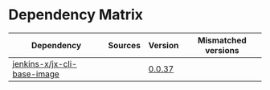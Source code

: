 # Dependency Matrix

Dependency | Sources | Version | Mismatched versions
---------- | ------- | ------- | -------------------
[jenkins-x/jx-cli-base-image](https://github.com/jenkins-x/jx-cli-base-image.git) |  | [0.0.37]() | 
